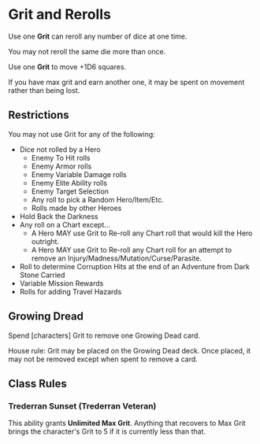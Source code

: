 ﻿# Grit and Rerolls

Use one **Grit** can reroll any number of dice at one time.

You may not reroll the same die more than once.

Use one **Grit** to move +1D6 squares. 

If you have max grit and earn another one, it may be spent on movement rather than being lost.

## Restrictions

You may not use Grit for any of the following:

* Dice not rolled by a Hero
  * Enemy To Hit rolls
  * Enemy Armor rolls
  * Enemy Variable Damage rolls
  * Enemy Elite Ability rolls
  * Enemy Target Selection
  * Any roll to pick a Random Hero/Item/Etc.
  * Rolls made by other Heroes
* Hold Back the Darkness
* Any roll on a Chart except...
  * A Hero MAY use Grit to Re-roll any Chart roll that would kill the Hero outright.
  * A Hero MAY use Grit to Re-roll any Chart roll for an attempt to remove an Injury/Madness/Mutation/Curse/Parasite.
* Roll to determine Corruption Hits at the end of an Adventure from Dark Stone Carried
* Variable Mission Rewards
* Rolls for adding Travel Hazards

## Growing Dread

Spend [characters] Grit to remove one Growing Dead card. 

House rule: Grit may be placed on the Growing Dead deck. Once placed, it may not be removed except when spent to remove a card. 

## Class Rules

### Trederran Sunset (Trederran Veteran)

This ability grants **Unlimited Max Grit**. Anything that recovers to Max Grit brings the character's Grit to 5 if it is currently less than that.

